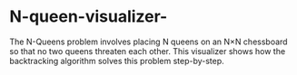 # N-queen-visualizer-
The N-Queens problem involves placing N queens on an N×N chessboard so that no two queens threaten each other. This visualizer shows how the backtracking algorithm solves this problem step-by-step.
